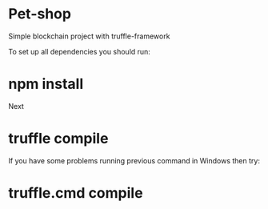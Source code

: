 # Pet-shop
Simple blockchain project with truffle-framework

To set up all dependencies you should run:
# npm install
Next
# truffle compile
If you have some problems running previous command in Windows then try:
# truffle.cmd compile
